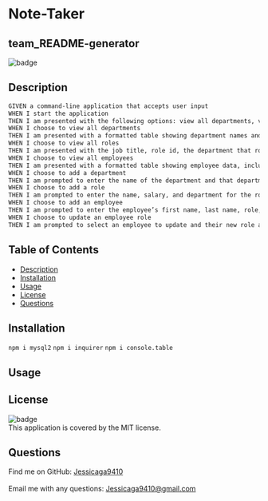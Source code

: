 # Note-Taker

  ## team_README-generator
![badge](https://img.shields.io/badge/license-MIT-ff69b4)
## Description

```md
GIVEN a command-line application that accepts user input
WHEN I start the application
THEN I am presented with the following options: view all departments, view all roles, view all employees, add a department, add a role, add an employee, and update an employee role
WHEN I choose to view all departments
THEN I am presented with a formatted table showing department names and department ids
WHEN I choose to view all roles
THEN I am presented with the job title, role id, the department that role belongs to, and the salary for that role
WHEN I choose to view all employees
THEN I am presented with a formatted table showing employee data, including employee ids, first names, last names, job titles, departments, salaries, and managers that the employees report to
WHEN I choose to add a department
THEN I am prompted to enter the name of the department and that department is added to the database
WHEN I choose to add a role
THEN I am prompted to enter the name, salary, and department for the role and that role is added to the database
WHEN I choose to add an employee
THEN I am prompted to enter the employee’s first name, last name, role, and manager, and that employee is added to the database
WHEN I choose to update an employee role
THEN I am prompted to select an employee to update and their new role and this information is updated in the database 
```
 



## Table of Contents

- [Description](#description)
- [Installation](#installation)
- [Usage](#usage)
- [License](#license)
- [Questions](#questions)



## Installation
```npm i mysql2``` ```npm i inquirer``` ```npm i console.table```
## Usage


## License
![badge](https://img.shields.io/badge/license-MIT-ff69b4)
<br />
This application is covered by the MIT license. 

## Questions
Find me on GitHub: [Jessicaga9410](https://github.com/Jessicaga9410)<br />
<br />
Email me with any questions: Jessicaga9410@gmail.com<br /><br />


